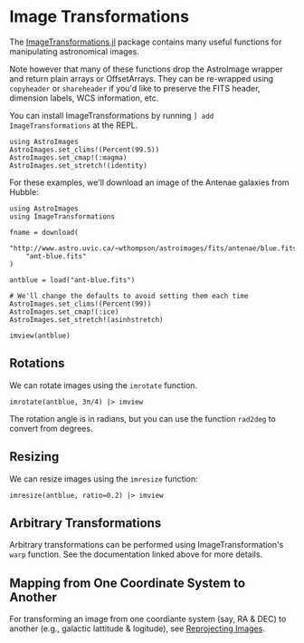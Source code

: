 # Image Transformations

The [ImageTransformations.jl](https://juliaimages.org/latest/pkgs/transformations/) package contains many useful functions for manipulating astronomical images.

Note however that many of these functions drop the AstroImage wrapper and return plain
arrays or OffsetArrays. They can be re-wrapped using `copyheader` or `shareheader` if you'd like to preserve the FITS header, dimension labels, WCS information, etc.

You can install ImageTransformations by running `] add ImageTransformations` at the REPL.


```@setup transforms
using AstroImages
AstroImages.set_clims!(Percent(99.5))
AstroImages.set_cmap!(:magma)
AstroImages.set_stretch!(identity)
```

For these examples, we'll download an image of the Antenae galaxies from Hubble:
```@example transforms
using AstroImages
using ImageTransformations

fname = download(
    "http://www.astro.uvic.ca/~wthompson/astroimages/fits/antenae/blue.fits",
    "ant-blue.fits"
)

antblue = load("ant-blue.fits")

# We'll change the defaults to avoid setting them each time
AstroImages.set_clims!(Percent(99))
AstroImages.set_cmap!(:ice)
AstroImages.set_stretch!(asinhstretch)

imview(antblue)
```

## Rotations

We can rotate images using the `imrotate` function.

```@example transforms
imrotate(antblue, 3π/4) |> imview
```
The rotation angle is in radians, but you can use the function `rad2deg` to convert from degrees.

## Resizing
We can resize images using the `imresize` function:
```@example transforms
imresize(antblue, ratio=0.2) |> imview
```

## Arbitrary Transformations
Arbitrary transformations can be performed using ImageTransformation's `warp` function. See the documentation linked above for more details.

## Mapping from One Coordinate System to Another
For transforming an image from one coordiante system (say, RA & DEC) to another (e.g., galactic lattitude & logitude), see [Reprojecting Images](@ref).